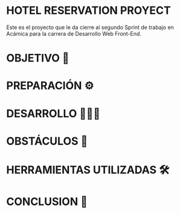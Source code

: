 # HOTEL RESERVATION PROYECT
Este es el proyecto que le da cierre al segundo Sprint de trabajo en Acámica para la carrera de Desarrollo Web Front-End.


# OBJETIVO 🏅


# PREPARACIÓN ⚙️


# DESARROLLO 👨🏽‍💻


# OBSTÁCULOS 📕


# HERRAMIENTAS UTILIZADAS 🛠️


# CONCLUSION 📃
